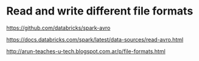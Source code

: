 # Read and write different file formats
https://github.com/databricks/spark-avro

https://docs.databricks.com/spark/latest/data-sources/read-avro.html

http://arun-teaches-u-tech.blogspot.com.ar/p/file-formats.html
